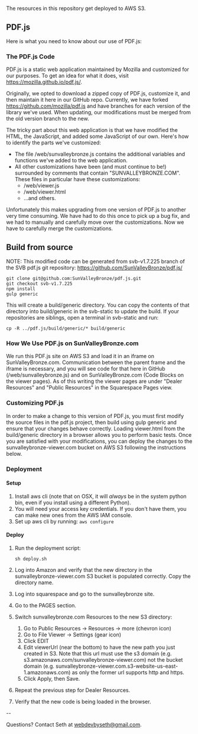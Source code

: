 # 

The resources in this repository get deployed to AWS S3. 

## PDF.js

Here is what you need to know about our use of PDF.js:

### The PDF.js Code

PDF.js is a static web application maintained by Mozilla and customized for our purposes. To get an idea for what it does, visit https://mozilla.github.io/pdf.js/.

Originally, we opted to download a zipped copy of PDF.js, customize it, and then maintain it here in our GitHub repo. Currently, we have forked https://github.com/mozilla/pdf.js and have branches for each version of the library we've used. When updating, our modifications must be merged from the old version branch to the new.

The tricky part about this web application is that we have modified the HTML, the JavaScript, and added some JavaScript of our own. Here's how to identify the parts we've customized:

* The file /web/sunvalleybronze.js contains the additional variables and functions we've added to the web application.
* All other customizations have been (and must continue to be!) surrounded by comments that contain "SUNVALLEYBRONZE.COM". These files in particular have these customizations:
  * /web/viewer.js
  * /web/viewer.html
  * ...and others.
  
Unfortunately this makes upgrading from one version of PDF.js to another very time consuming. We have had to do this once to pick up a bug fix, and we had to manually and carefully move over the customizations. Now we have to carefully merge the customizations.


## Build from source

NOTE: This modified code can be generated from svb-v1.7.225 branch of the SVB pdf.js git repository: https://github.com/SunValleyBronze/pdf.js/

    git clone git@github.com:SunValleyBronze/pdf.js.git
    git checkout svb-v1.7.225
    npm install
    gulp generic

This will create a build/generic directory. You can copy the contents of that directory into build/generic in the svb-static to update the build. If your repositories are siblings, open a terminal in svb-static and run:

    cp -R ../pdf.js/build/generic/* build/generic

### How We Use PDF.js on SunValleyBronze.com

We run this PDF.js site on AWS S3 and load it in an iframe on SunValleyBronze.com. Communication between the parent frame and the iframe is necessary, and you will see code for that here in GitHub (/web/sunvalleybronze.js) and on SunValleyBronze.com (Code Blocks on the viewer pages). As of this writing the viewer pages are under "Dealer Resources" and "Public Resources" in the Squarespace Pages view.

### Customizing PDF.js

In order to make a change to this version of PDF.js, you must first modify the source files in the pdf.js project, then build using gulp generic and ensure that your changes behave correctly. Loading viewer.html from the build/generic directory in a browser allows you to perform basic tests. Once you are satisfied with your modifications, you can deploy the changes to the sunvalleybronze-viewer.com bucket on AWS S3 following the instructions below.

### Deployment

#### Setup

1. Install aws cli (note that on OSX, it will *always* be in the system python bin, even if you install using a different Python).
1. You will need your access key credentials. If you don't have them, you can make new ones from the AWS IAM console.
1. Set up aws cli by running: ```aws configure```

#### Deploy

1. Run the deployment script:
    
    ```sh deploy.sh```
    
1. Log into Amazon and verify that the new directory in the sunvalleybronze-viewer.com S3 bucket is populated correctly. Copy the directory name.
1. Log into squarespace and go to the sunvalleybronze site.
1. Go to the PAGES section.
1. Switch sunvalleybronze.com Resources to the new S3 directory:
    1. Go to Public Resources -> Resources -> more (chevron icon)
    1. Go to File Viewer -> Settings (gear icon)
    1. Click EDIT
    1. Edit viewerUrl (near the bottom) to have the new path you just created in S3. Note that this url must use the s3 domain (e.g. s3.amazonaws.com/sunvalleybronze-viewer.com) not the bucket domain (e.g. sunvalleybronze-viewer.com.s3-website-us-east-1.amazonaws.com) as only the former url supports http and https.
    1. Click Apply, then Save.
1. Repeat the previous step for Dealer Resources.
1. Verify that the new code is being loaded in the browser.

--

Questions? Contact Seth at webdevbyseth@gmail.com.
